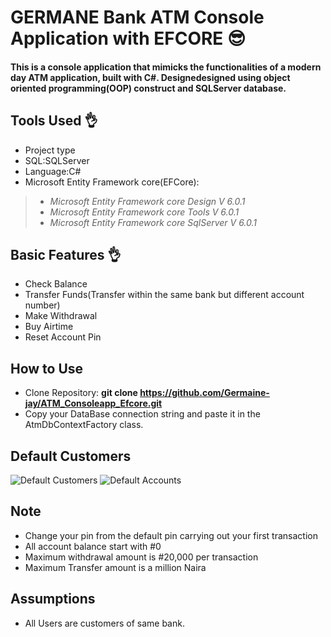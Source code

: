 # GERMANE Bank ATM Console Application with EFCORE 😎
#### This is a console application that mimicks the functionalities of a modern day ATM application, built with C#. Designedesigned using object oriented programming(OOP) construct and SQLServer database.

## Tools Used 👌
* Project type
* SQL:SQLServer
* Language:C#
* Microsoft Entity Framework core(EFCore):
> - *Microsoft Entity Framework core Design V 6.0.1*
> - *Microsoft Entity Framework core Tools V 6.0.1*
> - *Microsoft Entity Framework core SqlServer V 6.0.1*

## Basic Features 👌
* Check Balance
* Transfer Funds(Transfer within the same bank but different account number)
* Make Withdrawal
* Buy Airtime
* Reset Account Pin

## How to Use
* Clone Repository: **git clone https://github.com/Germaine-jay/ATM_Consoleapp_Efcore.git**
* Copy your DataBase connection string and paste it in the AtmDbContextFactory class.

## Default Customers
![Default Customers](C:/Users/user/Pictures/tablepic.jpg)
![Default Accounts](C:/Users/user/Pictures/tablepic2.jpg)

## Note
* Change your pin from the default pin carrying out your first transaction
* All account balance start with #0
* Maximum withdrawal amount is #20,000 per transaction
* Maximum Transfer amount is a million Naira

## Assumptions
* All Users are customers of same bank.
